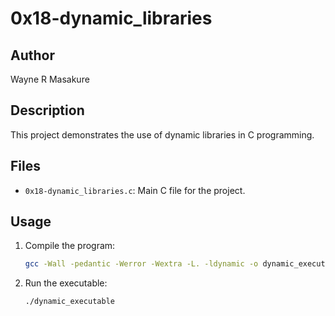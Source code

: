 # 0x18-dynamic_libraries

## Author
Wayne R Masakure

## Description
This project demonstrates the use of dynamic libraries in C programming.

## Files
- `0x18-dynamic_libraries.c`: Main C file for the project.

## Usage
1. Compile the program:
    ```bash
    gcc -Wall -pedantic -Werror -Wextra -L. -ldynamic -o dynamic_executable 0x18-dynamic_libraries.c
    ```
2. Run the executable:
    ```bash
    ./dynamic_executable
    ```
